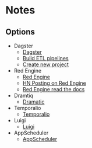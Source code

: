 # Notes

## Options

* Dagster
    * [Dagster](https://www.dagster.io/)
    * [Build ETL pipelines](https://blog.devgenius.io/build-etl-pipelines-with-dagster-4c5f2ac678db)
    * [Create new project](https://docs.dagster.io/getting-started/create-new-project)
* Red Engine
    * [Red Engine](https://pypi.org/project/redengine/)
    * [HN Posting on Red Engine](https://news.ycombinator.com/item?id=31969345)
    * [Red Engine read the docs](https://red-engine.readthedocs.io/en/stable/index.html)
* Dramtiq
    * [Dramatic](https://dramatiq.io/)
* Temporalio
    * [Temporalio](https://github.com/temporalio/sdk-python)
* Luigi
    * [Luigi](https://luigi.readthedocs.io/en/stable/tasks.html)
* AppScheduler
    * [AppScheduler](https://apscheduler.readthedocs.io/en/3.x/userguide.html#installing-apscheduler)


